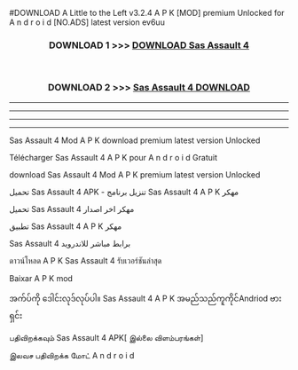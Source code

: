 #DOWNLOAD A Little to the Left v3.2.4 A P K [MOD] premium Unlocked for A n d r o i d [NO.ADS] latest version ev6uu 



<div align="center">

<h3>DOWNLOAD 1 >>> <a href="https://downloadmod1.web.app/?judul=Sas Assault 4 ">DOWNLOAD Sas Assault 4 </a></h3><br>

<h3>DOWNLOAD 2 >>> <a href="https://downloadmod1.web.app/?judul=Sas Assault 4 ">Sas Assault 4  DOWNLOAD </a></h3>

</div>


----------------------------------------------------------

----------------------------------------------------------

----------------------------------------------------------

----------------------------------------------------------


Sas Assault 4  Mod A P K download premium latest version Unlocked

Télécharger Sas Assault 4  A P K pour A n d r o i d Gratuit

download Sas Assault 4  Mod A P K premium latest version Unlocked

تحميل Sas Assault 4  APK - تنزيل برنامج Sas Assault 4  A P K مهكر

تحميل Sas Assault 4  مهكر اخر اصدار

تطبيق Sas Assault 4  A P K مهكر

Sas Assault 4  برابط مباشر للاندرويد

ดาวน์โหลด A P K Sas Assault 4  รับเวอร์ชันล่าสุด

Baixar A P K mod

အက်ပ်ကို ဒေါင်းလုဒ်လုပ်ပါ။ Sas Assault 4  A P K အမည်သည်ကူကိုင်Andriod ဗားရှင်း

பதிவிறக்கவும் Sas Assault 4  APK[ இல்லை விளம்பரங்கள்] 
 
இலவச பதிவிறக்க மோட் A n d r o i d




